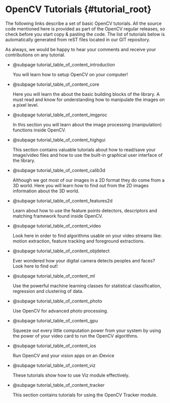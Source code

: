 OpenCV Tutorials {#tutorial_root}
================

The following links describe a set of basic OpenCV tutorials. All the source code mentioned here is
provided as part of the OpenCV regular releases, so check before you start copy & pasting the code.
The list of tutorials below is automatically generated from reST files located in our GIT
repository.

As always, we would be happy to hear your comments and receive your contributions on any tutorial.

-   @subpage tutorial_table_of_content_introduction

    You will learn how to setup OpenCV on your computer!

-   @subpage tutorial_table_of_content_core

    Here you will learn
    the about the basic building blocks of the library. A must read and know for understanding how
    to manipulate the images on a pixel level.

-   @subpage tutorial_table_of_content_imgproc

    In this section
    you will learn about the image processing (manipulation) functions inside OpenCV.

-   @subpage tutorial_table_of_content_highgui

    This section
    contains valuable tutorials about how to read/save your image/video files and how to use the
    built-in graphical user interface of the library.

-   @subpage tutorial_table_of_content_calib3d

    Although we got
    most of our images in a 2D format they do come from a 3D world. Here you will learn how to find
    out from the 2D images information about the 3D world.

-   @subpage tutorial_table_of_content_features2d

    Learn about how
    to use the feature points detectors, descriptors and matching framework found inside OpenCV.

-   @subpage tutorial_table_of_content_video

    Look here in order
    to find algorithms usable on your video streams like: motion extraction, feature tracking and
    foreground extractions.

-   @subpage tutorial_table_of_content_objdetect

    Ever wondered
    how your digital camera detects peoples and faces? Look here to find out!

-   @subpage tutorial_table_of_content_ml

    Use the powerful
    machine learning classes for statistical classification, regression and clustering of data.

-   @subpage tutorial_table_of_content_photo

    Use OpenCV for
    advanced photo processing.

-   @subpage tutorial_table_of_content_gpu

    Squeeze out every
    little computation power from your system by using the power of your video card to run the
    OpenCV algorithms.

-   @subpage tutorial_table_of_content_ios

    Run OpenCV and your vision apps on an iDevice

-   @subpage tutorial_table_of_content_viz

    These tutorials show how to use Viz module effectively.

-   @subpage tutorial_table_of_content_tracker

    This section contains tutorials for using the OpenCV Tracker module.
